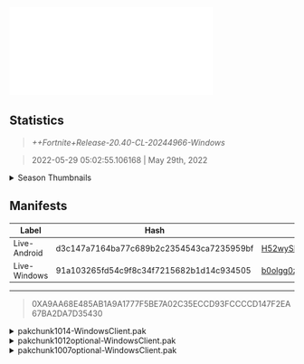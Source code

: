 <div style="pointer-events: none">
  <img style="pointer-events: none" src="https://raw.githubusercontent.com/Tectors/Archive/master/source/dependents/gen.20.40.svg" width="360" height="155">
<div>

## Statistics
> *++Fortnite+Release-20.40-CL-20244966-Windows*

> 2022-05-29 05:02:55.106168 | May 29th, 2022

<details>
  <summary>Season Thumbnails</summary>

  > Seasonal thumbnails are a season's normal ltms and their photos.

  | Name | ID |
  | - | - |
  | [Zero Build - Duos](https://raw.githubusercontent.com/Tectors/Archive/master/source/dependents/monthly-rotaton/playlist_nobuildbr_duo_20_40.png) | Playlist_NoBuildBR_Duo |
  | [Solo](https://raw.githubusercontent.com/Tectors/Archive/master/source/dependents/monthly-rotaton/playlist_defaultsolo_20_40.png) | Playlist_DefaultSolo |
  | [Zero Build - Trios](https://raw.githubusercontent.com/Tectors/Archive/master/source/dependents/monthly-rotaton/playlist_nobuildbr_trio_20_40.png) | Playlist_NoBuildBR_Trio |
  | [Zero Build - Solo](https://raw.githubusercontent.com/Tectors/Archive/master/source/dependents/monthly-rotaton/playlist_nobuildbr_solo_20_40.png) | Playlist_NoBuildBR_Solo |
</details>

## Manifests
| Label | Hash | Route |
| - | - | - |
| Live-Android | d3c147a7164ba77c689b2c2354543ca7235959bf | [H52wySE2fj_VVubdtkS2_b3_n1801g](https://github.com/Tectors/Archive/blob/master/manifests/H52wySE2fj_VVubdtkS2_b3_n1801g.manifest) |
| Live-Windows | 91a103265fd54c9f8c34f7215682b1d14c934505 | [b0olgg0z0UhYUqjbukqGxSxCfxHNWQ](https://github.com/Tectors/Archive/blob/master/manifests/b0olgg0z0UhYUqjbukqGxSxCfxHNWQ.manifest) |

---

> 0XA9AA68E485AB1A9A1777F5BE7A02C35ECCD93FCCCCD147F2EA67BA2DA7D35430

<details>
  <summary>pakchunk1014-WindowsClient.pak</summary>

  > FortniteGame/Content/Paks/pakchunk1014-WindowsClient.pak

  > 0xD11BF74ADB070BD3AF0BA50347E2FE08B833EB713EA8699EFB3C3AB1E6DDDAE7

  <img src="https://raw.githubusercontent.com/Tectors/Archive/master/source/dependents/referred/EID_Swish.svg" width="100"> 
</details>

<details>
  <summary>pakchunk1012optional-WindowsClient.pak</summary>

  > FortniteGame/Content/Paks/pakchunk1012optional-WindowsClient.pak

  > 0x629EDDB0E60EEFBF06EEE4593588466A0D9D893EF4BE1BB68405AF933BED1E38

  <img src="https://raw.githubusercontent.com/Tectors/Archive/master/source/dependents/referred/Pickaxe_ID_796_IndigoMale.svg" width="100"> <img src="https://raw.githubusercontent.com/Tectors/Archive/master/source/dependents/referred/EID_Indigo.svg" width="100"> <img src="https://raw.githubusercontent.com/Tectors/Archive/master/source/dependents/referred/CID_A_397_Athena_Commando_M_Indigo.svg" width="100"> <img src="https://raw.githubusercontent.com/Tectors/Archive/master/source/dependents/referred/BID_A_002_IndigoMale.svg" width="100"> 
</details>

<details>
  <summary>pakchunk1007optional-WindowsClient.pak</summary>

  > FortniteGame/Content/Paks/pakchunk1007optional-WindowsClient.pak

  > 0x6287D9696F82465D23855864A7DCF60905A14CFC328D0E9D6C7B484A42C37D55

  <img src="https://raw.githubusercontent.com/Tectors/Archive/master/source/dependents/referred/Wrap_476_Alfredo.svg" width="100"> <img src="https://raw.githubusercontent.com/Tectors/Archive/master/source/dependents/referred/SPID_406_Alfredo_Quest.svg" width="100"> <img src="https://raw.githubusercontent.com/Tectors/Archive/master/source/dependents/referred/Pickaxe_ID_801_AlfredoMale.svg" width="100"> <img src="https://raw.githubusercontent.com/Tectors/Archive/master/source/dependents/referred/Glider_ID_367_AlfredoMale.svg" width="100"> <img src="https://raw.githubusercontent.com/Tectors/Archive/master/source/dependents/referred/Emoji_S20_Alfredo_Tournament.svg" width="100"> <img src="https://raw.githubusercontent.com/Tectors/Archive/master/source/dependents/referred/EID_Alfredo.svg" width="100"> <img src="https://raw.githubusercontent.com/Tectors/Archive/master/source/dependents/referred/CID_A_415_Athena_Commando_M_Alfredo.svg" width="100"> <img src="https://raw.githubusercontent.com/Tectors/Archive/master/source/dependents/referred/BID_A_012_AlfredoMale.svg" width="100"> 
</details>

